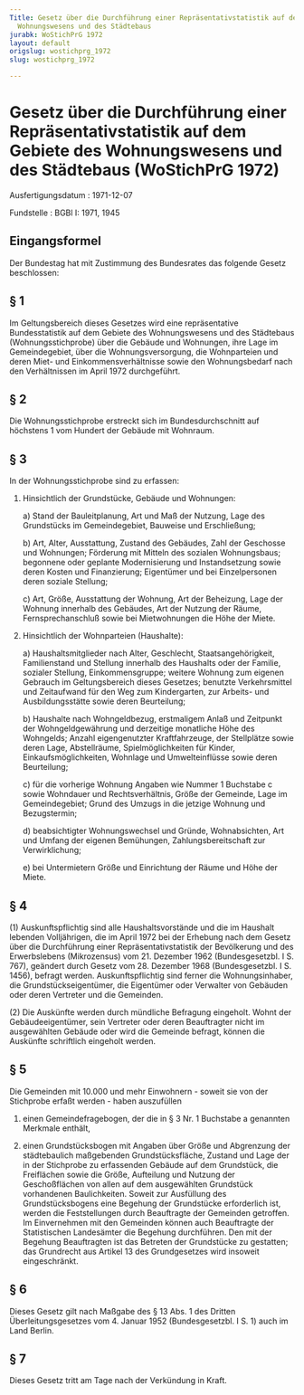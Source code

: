 ```yaml
---
Title: Gesetz über die Durchführung einer Repräsentativstatistik auf dem Gebiete des
  Wohnungswesens und des Städtebaus
jurabk: WoStichPrG 1972
layout: default
origslug: wostichprg_1972
slug: wostichprg_1972

---
```


# Gesetz über die Durchführung einer Repräsentativstatistik auf dem Gebiete des Wohnungswesens und des Städtebaus (WoStichPrG 1972)

Ausfertigungsdatum
:   1971-12-07

Fundstelle
:   BGBl I: 1971, 1945

## Eingangsformel

Der Bundestag hat mit Zustimmung des Bundesrates das folgende Gesetz
beschlossen:

## § 1

Im Geltungsbereich dieses Gesetzes wird eine repräsentative
Bundesstatistik auf dem Gebiete des Wohnungswesens und des Städtebaus
(Wohnungsstichprobe) über die Gebäude und Wohnungen, ihre Lage im
Gemeindegebiet, über die Wohnungsversorgung, die Wohnparteien und
deren Miet- und Einkommensverhältnisse sowie den Wohnungsbedarf nach
den Verhältnissen im April 1972 durchgeführt.

## § 2

Die Wohnungsstichprobe erstreckt sich im Bundesdurchschnitt auf
höchstens 1 vom Hundert der Gebäude mit Wohnraum.

## § 3

In der Wohnungsstichprobe sind zu erfassen:

1.  Hinsichtlich der Grundstücke, Gebäude und Wohnungen:

    a)  Stand der Bauleitplanung, Art und Maß der Nutzung, Lage des
        Grundstücks im Gemeindegebiet, Bauweise und Erschließung;


    b)  Art, Alter, Ausstattung, Zustand des Gebäudes, Zahl der Geschosse und
        Wohnungen; Förderung mit Mitteln des sozialen Wohnungsbaus; begonnene
        oder geplante Modernisierung und Instandsetzung sowie deren Kosten und
        Finanzierung; Eigentümer und bei Einzelpersonen deren soziale
        Stellung;


    c)  Art, Größe, Ausstattung der Wohnung, Art der Beheizung, Lage der
        Wohnung innerhalb des Gebäudes, Art der Nutzung der Räume,
        Fernsprechanschluß sowie bei Mietwohnungen die Höhe der Miete.





2.  Hinsichtlich der Wohnparteien (Haushalte):

    a)  Haushaltsmitglieder nach Alter, Geschlecht, Staatsangehörigkeit,
        Familienstand und Stellung innerhalb des Haushalts oder der Familie,
        sozialer Stellung, Einkommensgruppe; weitere Wohnung zum eigenen
        Gebrauch im Geltungsbereich dieses Gesetzes; benutzte Verkehrsmittel
        und Zeitaufwand für den Weg zum Kindergarten, zur Arbeits- und
        Ausbildungsstätte sowie deren Beurteilung;


    b)  Haushalte nach Wohngeldbezug, erstmaligem Anlaß und Zeitpunkt der
        Wohngeldgewährung und derzeitige monatliche Höhe des Wohngelds; Anzahl
        eigengenutzter Kraftfahrzeuge, der Stellplätze sowie deren Lage,
        Abstellräume, Spielmöglichkeiten für Kinder, Einkaufsmöglichkeiten,
        Wohnlage und Umwelteinflüsse sowie deren Beurteilung;


    c)  für die vorherige Wohnung Angaben wie Nummer 1 Buchstabe c sowie
        Wohndauer und Rechtsverhältnis, Größe der Gemeinde, Lage im
        Gemeindegebiet; Grund des Umzugs in die jetzige Wohnung und
        Bezugstermin;


    d)  beabsichtigter Wohnungswechsel und Gründe, Wohnabsichten, Art und
        Umfang der eigenen Bemühungen, Zahlungsbereitschaft zur
        Verwirklichung;


    e)  bei Untermietern Größe und Einrichtung der Räume und Höhe der Miete.

## § 4

(1) Auskunftspflichtig sind alle Haushaltsvorstände und die im
Haushalt lebenden Volljährigen, die im April 1972 bei der Erhebung
nach dem Gesetz über die Durchführung einer Repräsentativstatistik der
Bevölkerung und des Erwerbslebens (Mikrozensus) vom 21. Dezember 1962
(Bundesgesetzbl. I S. 767), geändert durch Gesetz vom 28. Dezember
1968 (Bundesgesetzbl. I S. 1456), befragt werden. Auskunftspflichtig
sind ferner die Wohnungsinhaber, die Grundstückseigentümer, die
Eigentümer oder Verwalter von Gebäuden oder deren Vertreter und die
Gemeinden.

(2) Die Auskünfte werden durch mündliche Befragung eingeholt. Wohnt
der Gebäudeeigentümer, sein Vertreter oder deren Beauftragter nicht im
ausgewählten Gebäude oder wird die Gemeinde befragt, können die
Auskünfte schriftlich eingeholt werden.

## § 5

Die Gemeinden mit 10.000 und mehr Einwohnern - soweit sie von der
Stichprobe erfaßt werden - haben auszufüllen

1.  einen Gemeindefragebogen, der die in § 3 Nr. 1 Buchstabe a genannten
    Merkmale enthält,


2.  einen Grundstücksbogen mit Angaben über Größe und Abgrenzung der
    städtebaulich maßgebenden Grundstücksfläche, Zustand und Lage der in
    der Stichprobe zu erfassenden Gebäude auf dem Grundstück, die
    Freiflächen sowie die Größe, Aufteilung und Nutzung der Geschoßflächen
    von allen auf dem ausgewählten Grundstück vorhandenen Baulichkeiten.
    Soweit zur Ausfüllung des Grundstücksbogens eine Begehung der
    Grundstücke erforderlich ist, werden die Feststellungen durch
    Beauftragte der Gemeinden getroffen. Im Einvernehmen mit den Gemeinden
    können auch Beauftragte der Statistischen Landesämter die Begehung
    durchführen. Den mit der Begehung Beauftragten ist das Betreten der
    Grundstücke zu gestatten; das Grundrecht aus Artikel 13 des
    Grundgesetzes wird insoweit eingeschränkt.

## § 6

Dieses Gesetz gilt nach Maßgabe des § 13 Abs. 1 des Dritten
Überleitungsgesetzes vom 4. Januar 1952 (Bundesgesetzbl. I S. 1) auch
im Land Berlin.

## § 7

Dieses Gesetz tritt am Tage nach der Verkündung in Kraft.

